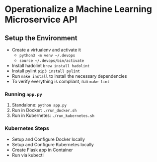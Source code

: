 # Operationalize a Machine Learning Microservice API

## Setup the Environment

* Create a virtualenv and activate it
    - `python3 -m venv ~/.devops`
    - `source ~/.devops/bin/activate`
* Install hadolint `brew install hadolint`
* Install pylint `pip3 install pylint`
* Run `make install` to install the necessary dependencies
* To verify everything is compliant, run `make lint`

### Running `app.py`

1. Standalone:  `python app.py`
2. Run in Docker:  `./run_docker.sh`
3. Run in Kubernetes:  `./run_kubernetes.sh`

### Kubernetes Steps

* Setup and Configure Docker locally
* Setup and Configure Kubernetes locally
* Create Flask app in Container
* Run via kubectl